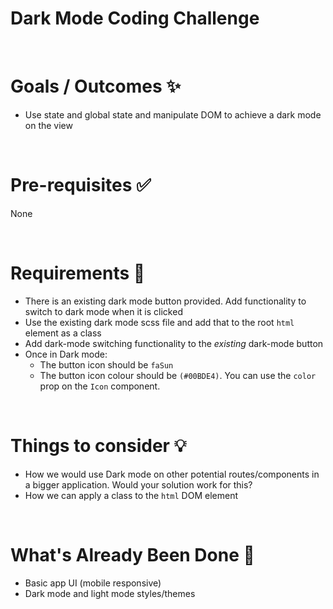 # Dark Mode Coding Challenge

&nbsp;

# Goals / Outcomes ✨

-   Use state and global state and manipulate DOM to achieve a dark mode on the view

&nbsp;

# Pre-requisites ✅

None

&nbsp;

# Requirements 📖

-   There is an existing dark mode button provided. Add functionality to switch to dark mode when it is clicked
-   Use the existing dark mode scss file and add that to the root `html` element as a class
-   Add dark-mode switching functionality to the _existing_ dark-mode button
-   Once in Dark mode:
    -   The button icon should be `faSun`
    -   The button icon colour should be `(#00BDE4)`. You can use the `color` prop on the `Icon` component.

&nbsp;

# Things to consider 💡

-   How we would use Dark mode on other potential routes/components in a bigger application. Would your solution work for this?
-   How we can apply a class to the `html` DOM element

&nbsp;

# What's Already Been Done 🏁

-   Basic app UI (mobile responsive)
-   Dark mode and light mode styles/themes
